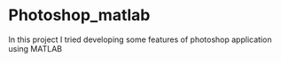# Photoshop_matlab
In this project I tried developing some features of photoshop application using MATLAB 
